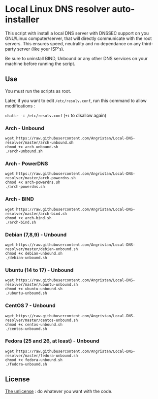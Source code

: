 # Local Linux DNS resolver auto-installer
This script with install a local DNS server with DNSSEC support on you GNU/Linux computer/server, that will directly communicate with the root servers. This ensures speed, neutrality and no dependance on any third-party server (like your ISP's).

Be sure to uninstall BIND, Unbound or any other DNS services on your machine before running the script.

## Use

You must run the scripts as root.

Later, if you want to edit `/etc/resolv.conf`, run this command to allow modifications :

`chattr -i /etc/resolv.conf` (`+i` to disallow again)

### Arch - Unbound
```
wget https://raw.githubusercontent.com/Angristan/Local-DNS-resolver/master/arch-unbound.sh
chmod +x arch-unbound.sh
./arch-unbound.sh
```

### Arch - PowerDNS
```
wget https://raw.githubusercontent.com/Angristan/Local-DNS-resolver/master/arch-powerdns.sh
chmod +x arch-powerdns.sh
./arch-powerdns.sh
```

### Arch - BIND
```
wget https://raw.githubusercontent.com/Angristan/Local-DNS-resolver/master/arch-bind.sh
chmod +x arch-bind.sh
./arch-bind.sh
```

### Debian (7,8,9) - Unbound
```
wget https://raw.githubusercontent.com/Angristan/Local-DNS-resolver/master/debian-unbound.sh
chmod +x debian-unbound.sh
./debian-unbound.sh
```

### Ubuntu (14 to 17) - Unbound
```
wget https://raw.githubusercontent.com/Angristan/Local-DNS-resolver/master/ubuntu-unbound.sh
chmod +x ubuntu-unbound.sh
./ubuntu-unbound.sh
```

### CentOS 7 - Unbound
```
wget https://raw.githubusercontent.com/Angristan/Local-DNS-resolver/master/centos-unbound.sh
chmod +x centos-unbound.sh
./centos-unbound.sh
```

### Fedora (25 and 26, at least) - Unbound
```
wget https://raw.githubusercontent.com/Angristan/Local-DNS-resolver/master/fedora-unbound.sh
chmod +x fedora-unbound.sh
./fedora-unbound.sh
```

## License

[The unlicense](https://raw.githubusercontent.com/Angristan/Local-DNS-resolver/master/LICENSE)  : do whatever you want with the code.
